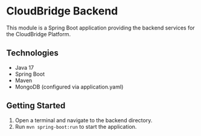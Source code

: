 # CloudBridge Backend

This module is a Spring Boot application providing the backend services for the CloudBridge Platform.

## Technologies

- Java 17
- Spring Boot
- Maven
- MongoDB (configured via application.yaml)

## Getting Started

1. Open a terminal and navigate to the backend directory.
2. Run `mvn spring-boot:run` to start the application.